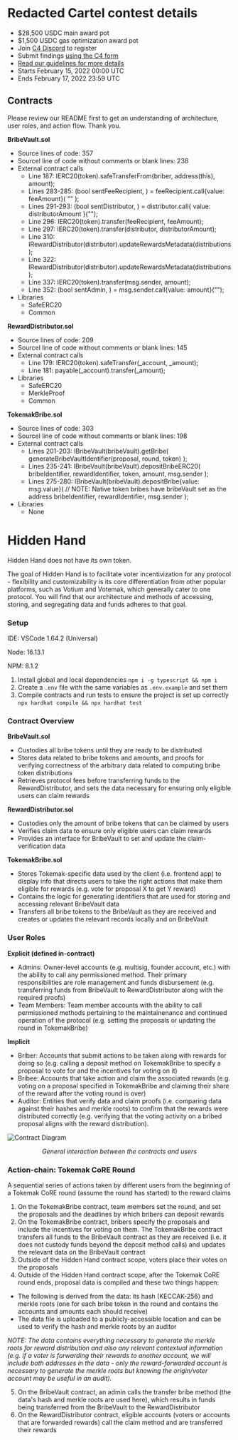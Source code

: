 # Redacted Cartel contest details
- $28,500 USDC main award pot
- $1,500 USDC gas optimization award pot
- Join [C4 Discord](https://discord.gg/code4rena) to register
- Submit findings [using the C4 form](https://code4rena.com/contests/2022-02-redacted-cartel-contest/submit)
- [Read our guidelines for more details](https://docs.code4rena.com/roles/wardens)
- Starts February 15, 2022 00:00 UTC
- Ends February 17, 2022 23:59 UTC

## Contracts

Please review our README first to get an understanding of architecture, user roles, and action flow. Thank you.

**BribeVault.sol**
- Source lines of code: 357
- Sourcel line of code without comments or blank lines: 238
- External contract calls
    - Line 187: IERC20(token).safeTransferFrom(briber, address(this), amount);
    - Lines 283-285: (bool sentFeeRecipient, ) = feeRecipient.call{value: feeAmount}(
                    ""
                );
    - Lines 291-293: (bool sentDistributor, ) = distributor.call{
                    value: distributorAmount
                }("");
    - Line 296: IERC20(token).transfer(feeRecipient, feeAmount);
    - Line 297: IERC20(token).transfer(distributor, distributorAmount);
    - Line 310: IRewardDistributor(distributor).updateRewardsMetadata(distributions);
    - Line 322: IRewardDistributor(distributor).updateRewardsMetadata(distributions);
    - Line 337: IERC20(token).transfer(msg.sender, amount);
    - Line 352: (bool sentAdmin, ) = msg.sender.call{value: amount}("");
- Libraries
    - SafeERC20
    - Common

**RewardDistributor.sol**
- Source lines of code: 209
- Sourcel line of code without comments or blank lines: 145
- External contract calls
    - Line 179: IERC20(token).safeTransfer(_account, _amount);
    - Line 181: payable(_account).transfer(_amount);
- Libraries
    - SafeERC20
    - MerkleProof
    - Common

**TokemakBribe.sol**
- Source lines of code: 303
- Sourcel line of code without comments or blank lines: 198
- External contract calls
    - Lines 201-203: IBribeVault(bribeVault).getBribe(
                generateBribeVaultIdentifier(proposal, round, token)
            );
    - Lines 235-241: IBribeVault(bribeVault).depositBribeERC20(
            bribeIdentifier,
            rewardIdentifier,
            token,
            amount,
            msg.sender
        );
    - Lines 275-280: IBribeVault(bribeVault).depositBribe{value: msg.value}(
            // NOTE: Native token bribes have bribeVault set as the address
            bribeIdentifier,
            rewardIdentifier,
            msg.sender
        );
- Libraries
    - None


# Hidden Hand
Hidden Hand does not have its own token.

The goal of Hidden Hand is to facilitate voter incentivization for any protocol - flexibility and customizability is its core differentiation from other popular platforms, such as Votium and Votemak, which generally cater to one protocol. You will find that our architecture and methods of accessing, storing, and segregating data and funds adheres to that goal.


### Setup

IDE: VSCode 1.64.2 (Universal)

Node: 16.13.1

NPM: 8.1.2

1. Install global and local dependencies
`npm i -g typescript && npm i`
2. Create a `.env` file with the same variables as `.env.example` and set them
3. Compile contracts and run tests to ensure the project is set up correctly
`npx hardhat compile && npx hardhat test`

### Contract Overview

**BribeVault.sol**
- Custodies all bribe tokens until they are ready to be distributed
- Stores data related to bribe tokens and amounts, and proofs for verifying correctness of the arbitrary data related to computing bribe token distributions
- Retrieves protocol fees before transferring funds to the RewardDistributor, and sets the data necessary for ensuring only eligible users can claim rewards

**RewardDistributor.sol**
- Custodies only the amount of bribe tokens that can be claimed by users
- Verifies claim data to ensure only eligible users can claim rewards
- Provides an interface for BribeVault to set and update the claim-verification data

**TokemakBribe.sol**
- Stores Tokemak-specific data used by the client (i.e. frontend app) to display info that directs users to take the right actions that make them eligible for rewards (e.g. vote for proposal X to get Y reward)
- Contains the logic for generating identifiers that are used for storing and accessing relevant BribeVault data
- Transfers all bribe tokens to the BribeVault as they are received and creates or updates the relevant records locally and on BribeVault

### User Roles

**Explicit (defined in-contract)**
- Admins: Owner-level accounts (e.g. multisig, founder account, etc.) with the ability to call any permissioned method. Their primary responsibilities are role management and funds disbursement (e.g. transferring funds from BribeVault to RewardDistributor along with the required proofs)
- Team Members: Team member accounts with the ability to call permissioned methods pertaining to the maintainenance and continued operation of the protocol (e.g. setting the proposals or updating the round in TokemakBribe)

**Implicit**
- Briber: Accounts that submit actions to be taken along with rewards for doing so (e.g. calling a deposit method on TokemakBribe to specify a proposal to vote for and the incentives for voting on it)
- Bribee: Accounts that take action and claim the associated rewards (e.g. voting on a proposal specified in TokemakBribe and claiming their share of the reward after the voting round is over)
- Auditor: Entities that verify data and claim proofs (i.e. comparing data against their hashes and merkle roots) to confirm that the rewards were distributed correctly (e.g. verifying that the voting activity on a bribed proposal aligns with the reward distribution).

![Contract Diagram](https://i.imgur.com/B7Kr2aD.png)

_<p align="center">General interaction between the contracts and users</p>_

### Action-chain: Tokemak CoRE Round

A sequential series of actions taken by different users from the beginning of a Tokemak CoRE round (assume the round has started) to the reward claims
1. On the TokemakBribe contract, team members set the round, and set the proposals and the deadlines by which bribers can deposit rewards
2. On the TokemakBribe contract, bribers specify the proposals and include the incentives for voting on them. The TokemakBribe contract transfers all funds to the BribeVault contract as they are received (i.e. it does not custody funds beyond the deposit method calls) and updates the relevant data on the BribeVault contract
3. Outside of the Hidden Hand contract scope, voters place their votes on the proposals 
4. Outside of the Hidden Hand contract scope, after the Tokemak CoRE round ends, proposal data is compiled and these two things happen:
- The following is derived from the data: its hash (KECCAK-256) and merkle roots (one for each bribe token in the round and contains the accounts and amounts each should receive)
- The data file is uploaded to a publicly-accessible location and can be used to verify the hash and merkle roots by an auditor

_NOTE: The data contains everything necessary to generate the merkle roots for reward distribution and also any relevant contextual information (e.g. if a voter is forwarding their rewards to another account, we will include both addresses in the data - only the reward-forwarded account is necessary to generate the merkle roots but knowing the origin/voter account may be useful in an audit)._

5. On the BribeVault contract, an admin calls the transfer bribe method (the data's hash and merkle roots are used here), which results in funds being transferred from the BribeVault to the RewardDistributor
6. On the RewardDistributor contract, eligible accounts (voters or accounts that are forwarded rewards) call the claim method and are transferred their rewards

